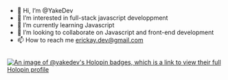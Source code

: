 - 👋 Hi, I’m @YakeDev
- 👀 I’m interested in full-stack javascript developpment
- 🌱 I’m currently learning Javascript
- 💞️ I’m looking to collaborate on Javascript and front-end development
- 📫 How to reach me erickay.dev@gmail.com
##

[![An image of @yakedev's Holopin badges, which is a link to view their full Holopin profile](https://holopin.me/yakedev)](https://holopin.io/@yakedev)

<!---
YakeDev/YakeDev is a ✨ special ✨ repository because its `README.md` (this file) appears on your GitHub profile.
You can click the Preview link to take a look at your changes.
--->
